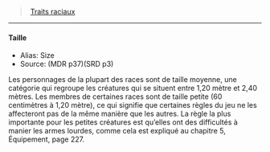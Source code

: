 ﻿> [Traits raciaux](hd_races_traits_raciaux.md)

---

#### Taille

- Alias: Size
- Source: (MDR p37)(SRD p3)

Les personnages de la plupart des races sont de taille moyenne, une catégorie qui regroupe les créatures qui se situent entre 1,20 mètre et 2,40 mètres. Les membres de certaines races sont de taille petite (60 centimètres à 1,20 mètre), ce qui signifie que certaines règles du jeu ne les affecteront pas de la même manière que les autres. La règle la plus importante pour les petites créatures est qu’elles ont des difficultés à manier les armes lourdes, comme cela est expliqué au chapitre 5, Équipement, page 227.

